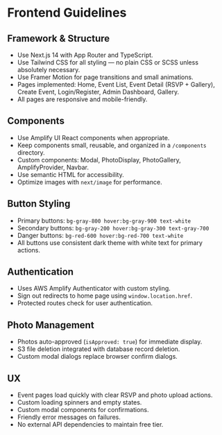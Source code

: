 # Frontend Guidelines

## Framework & Structure
- Use Next.js 14 with App Router and TypeScript.
- Use Tailwind CSS for all styling — no plain CSS or SCSS unless absolutely necessary.
- Use Framer Motion for page transitions and small animations.
- Pages implemented: Home, Event List, Event Detail (RSVP + Gallery), Create Event, Login/Register, Admin Dashboard, Gallery.
- All pages are responsive and mobile-friendly.

## Components
- Use Amplify UI React components when appropriate.
- Keep components small, reusable, and organized in a `/components` directory.
- Custom components: Modal, PhotoDisplay, PhotoGallery, AmplifyProvider, Navbar.
- Use semantic HTML for accessibility.
- Optimize images with `next/image` for performance.

## Button Styling
- Primary buttons: `bg-gray-800 hover:bg-gray-900 text-white`
- Secondary buttons: `bg-gray-200 hover:bg-gray-300 text-gray-700`
- Danger buttons: `bg-red-600 hover:bg-red-700 text-white`
- All buttons use consistent dark theme with white text for primary actions.

## Authentication
- Uses AWS Amplify Authenticator with custom styling.
- Sign out redirects to home page using `window.location.href`.
- Protected routes check for user authentication.

## Photo Management
- Photos auto-approved (`isApproved: true`) for immediate display.
- S3 file deletion integrated with database record deletion.
- Custom modal dialogs replace browser confirm dialogs.

## UX
- Event pages load quickly with clear RSVP and photo upload actions.
- Custom loading spinners and empty states.
- Custom modal components for confirmations.
- Friendly error messages on failures.
- No external API dependencies to maintain free tier.
